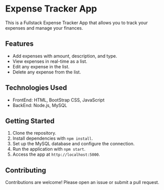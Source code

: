 # Expense Tracker App

This is a Fullstack Expense Tracker App that allows you to track your expenses and manage your finances.

## Features

- Add expenses with amount, description, and type.
- View expenses in real-time as a list.
- Edit any expense in the list.
- Delete any expense from the list.

## Technologies Used

- FrontEnd: HTML, BootStrap CSS, JavaScript
- BackEnd: Node.js, MySQL

## Getting Started

1. Clone the repository.
2. Install dependencies with `npm install`.
3. Set up the MySQL database and configure the connection.
4. Run the application with `npm start`.
5. Access the app at `http://localhost:5000`.

## Contributing

Contributions are welcome! Please open an issue or submit a pull request.
